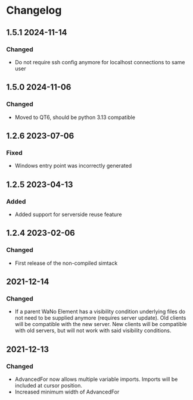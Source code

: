 # Changelog

## 1.5.1 2024-11-14
### Changed
- Do not require ssh config anymore for localhost connections to same user

## 1.5.0 2024-11-06
### Changed
- Moved to QT6, should be python 3.13 compatible

## 1.2.6 2023-07-06
### Fixed
- Windows entry point was incorrectly generated

## 1.2.5 2023-04-13
### Added
- Added support for serverside reuse feature

## 1.2.4 2023-02-06
### Changed
- First release of the non-compiled simtack

## 2021-12-14
### Changed
- If a parent WaNo Element has a visibility condition underlying files do not need to be supplied anymore (requires server update). Old clients will be compatible with the new server. New clients will be compatible with old servers, but will not work with said visibility conditions.

## 2021-12-13
### Changed
- AdvancedFor now allows multiple variable imports. Imports will be included at cursor position.
- Increased minimum width of AdvancedFor


